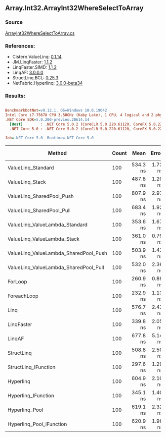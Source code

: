 ﻿## Array.Int32.ArrayInt32WhereSelectToArray

### Source
[ArrayInt32WhereSelectToArray.cs](../LinqBenchmarks/Array/Int32/ArrayInt32WhereSelectToArray.cs)

### References:
- Cistern.ValueLinq: [0.1.14](https://www.nuget.org/packages/Cistern.ValueLinq/0.1.14)
- JM.LinqFaster: [1.1.2](https://www.nuget.org/packages/JM.LinqFaster/1.1.2)
- LinqFaster.SIMD: [1.1.2](https://www.nuget.org/packages/LinqFaster.SIMD/1.0.3)
- LinqAF: [3.0.0.0](https://www.nuget.org/packages/LinqAF/3.0.0.0)
- StructLinq.BCL: [0.25.3](https://www.nuget.org/packages/StructLinq.BCL/0.25.3)
- NetFabric.Hyperlinq: [3.0.0-beta34](https://www.nuget.org/packages/NetFabric.Hyperlinq/3.0.0-beta34)

### Results:
``` ini

BenchmarkDotNet=v0.12.1, OS=Windows 10.0.19042
Intel Core i7-7567U CPU 3.50GHz (Kaby Lake), 1 CPU, 4 logical and 2 physical cores
.NET Core SDK=5.0.200-preview.20614.14
  [Host]        : .NET Core 5.0.2 (CoreCLR 5.0.220.61120, CoreFX 5.0.220.61120), X64 RyuJIT
  .NET Core 5.0 : .NET Core 5.0.2 (CoreCLR 5.0.220.61120, CoreFX 5.0.220.61120), X64 RyuJIT

Job=.NET Core 5.0  Runtime=.NET Core 5.0  

```
|                                Method | Count |     Mean |   Error |  StdDev | Ratio | RatioSD |  Gen 0 | Gen 1 | Gen 2 | Allocated |
|-------------------------------------- |------ |---------:|--------:|--------:|------:|--------:|-------:|------:|------:|----------:|
|                    ValueLinq_Standard |   100 | 534.3 ns | 1.73 ns | 1.54 ns |  2.05 |    0.01 | 0.1144 |     - |     - |     240 B |
|                       ValueLinq_Stack |   100 | 487.8 ns | 1.20 ns | 1.06 ns |  1.87 |    0.01 | 0.1144 |     - |     - |     240 B |
|             ValueLinq_SharedPool_Push |   100 | 807.9 ns | 2.97 ns | 2.78 ns |  3.10 |    0.01 | 0.1144 |     - |     - |     240 B |
|             ValueLinq_SharedPool_Pull |   100 | 683.4 ns | 1.92 ns | 1.79 ns |  2.62 |    0.01 | 0.1144 |     - |     - |     240 B |
|        ValueLinq_ValueLambda_Standard |   100 | 353.6 ns | 1.67 ns | 1.40 ns |  1.35 |    0.01 | 0.1144 |     - |     - |     240 B |
|           ValueLinq_ValueLambda_Stack |   100 | 361.0 ns | 0.79 ns | 0.62 ns |  1.38 |    0.00 | 0.1144 |     - |     - |     240 B |
| ValueLinq_ValueLambda_SharedPool_Push |   100 | 503.9 ns | 1.43 ns | 1.34 ns |  1.93 |    0.01 | 0.1144 |     - |     - |     240 B |
| ValueLinq_ValueLambda_SharedPool_Pull |   100 | 532.0 ns | 2.36 ns | 2.21 ns |  2.04 |    0.01 | 0.1144 |     - |     - |     240 B |
|                               ForLoop |   100 | 260.9 ns | 0.89 ns | 0.83 ns |  1.00 |    0.00 | 0.4244 |     - |     - |     888 B |
|                           ForeachLoop |   100 | 232.9 ns | 1.13 ns | 1.00 ns |  0.89 |    0.00 | 0.4246 |     - |     - |     888 B |
|                                  Linq |   100 | 576.7 ns | 2.43 ns | 2.16 ns |  2.21 |    0.01 | 0.3786 |     - |     - |     792 B |
|                            LinqFaster |   100 | 339.8 ns | 2.05 ns | 1.82 ns |  1.30 |    0.01 | 0.3171 |     - |     - |     664 B |
|                                LinqAF |   100 | 677.8 ns | 5.14 ns | 4.56 ns |  2.60 |    0.02 | 0.4091 |     - |     - |     856 B |
|                            StructLinq |   100 | 508.8 ns | 2.50 ns | 2.22 ns |  1.95 |    0.01 | 0.1602 |     - |     - |     336 B |
|                  StructLinq_IFunction |   100 | 297.6 ns | 1.29 ns | 1.15 ns |  1.14 |    0.01 | 0.1144 |     - |     - |     240 B |
|                             Hyperlinq |   100 | 604.9 ns | 2.10 ns | 1.96 ns |  2.32 |    0.01 | 0.1144 |     - |     - |     240 B |
|                   Hyperlinq_IFunction |   100 | 345.1 ns | 1.40 ns | 1.31 ns |  1.32 |    0.01 | 0.1144 |     - |     - |     240 B |
|                        Hyperlinq_Pool |   100 | 619.1 ns | 2.32 ns | 1.94 ns |  2.37 |    0.01 | 0.0267 |     - |     - |      56 B |
|              Hyperlinq_Pool_IFunction |   100 | 620.9 ns | 1.96 ns | 1.83 ns |  2.38 |    0.01 | 0.0267 |     - |     - |      56 B |
